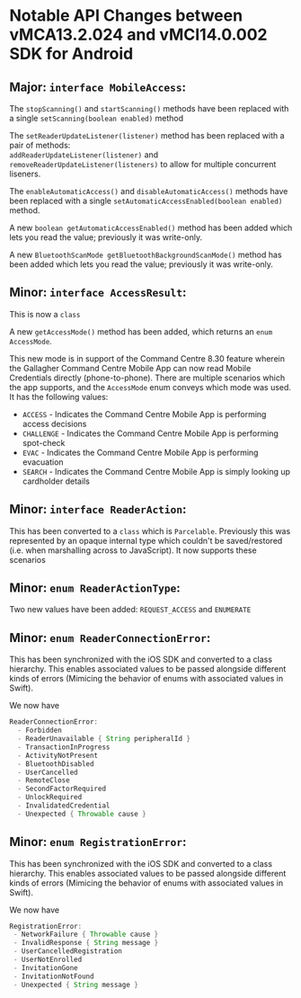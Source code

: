 # Notable API Changes between vMCA13.2.024 and vMCI14.0.002 SDK for Android

## Major: `interface MobileAccess`:

The `stopScanning()` and `startScanning()` methods have been replaced with a single `setScanning(boolean enabled)` method

The `setReaderUpdateListener(listener)` method has been replaced with a pair of methods:  
`addReaderUpdateListener(listener)` and `removeReaderUpdateListener(listeners)` to allow for multiple concurrent liseners.

The `enableAutomaticAccess()` and `disableAutomaticAccess()` methods have been replaced with a single `setAutomaticAccessEnabled(boolean enabled)` method.

A new `boolean getAutomaticAccessEnabled()` method has been added which lets you read the value; previously it was write-only.

A new `BluetoothScanMode getBluetoothBackgroundScanMode()` method has been added which lets you read the value; previously it was write-only.

## Minor: `interface AccessResult`:

This is now a `class`

A new `getAccessMode()` method has been added, which returns an `enum AccessMode`.

This new mode is in support of the Command Centre 8.30 feature wherein the Gallagher Command Centre Mobile App can now read Mobile Credentials directly (phone-to-phone). There are multiple scenarios which the app supports, and the `AccessMode` enum conveys which mode was used. It has the following values:

* `ACCESS` - Indicates the Command Centre Mobile App is performing access decisions
* `CHALLENGE` - Indicates the Command Centre Mobile App is performing spot-check
* `EVAC` - Indicates the Command Centre Mobile App is performing evacuation
* `SEARCH` - Indicates the Command Centre Mobile App is simply looking up cardholder details

## Minor: `interface ReaderAction`:

This has been converted to a `class` which is  `Parcelable`.
Previously this was represented by an opaque internal type which couldn't be saved/restored (i.e. when marshalling across to JavaScript). It now supports these scenarios

## Minor: `enum ReaderActionType`:
Two new values have been added: `REQUEST_ACCESS` and `ENUMERATE`

## Minor: `enum ReaderConnectionError`:
This has been synchronized with the iOS SDK and converted to a class hierarchy.
This enables associated values to be passed alongside different kinds of errors (Mimicing the behavior of enums with associated values in Swift).

We now have
```java
ReaderConnectionError:
  - Forbidden
  - ReaderUnavailable { String peripheralId }
  - TransactionInProgress
  - ActivityNotPresent
  - BluetoothDisabled
  - UserCancelled
  - RemoteClose
  - SecondFactorRequired
  - UnlockRequired
  - InvalidatedCredential
  - Unexpected { Throwable cause }
````

## Minor: `enum RegistrationError`:
This has been synchronized with the iOS SDK and converted to a class hierarchy.
This enables associated values to be passed alongside different kinds of errors (Mimicing the behavior of enums with associated values in Swift).

We now have
```java
RegistrationError:
 - NetworkFailure { Throwable cause }
 - InvalidResponse { String message }
 - UserCancelledRegistration
 - UserNotEnrolled
 - InvitationGone
 - InvitationNotFound
 - Unexpected { String message }
```

